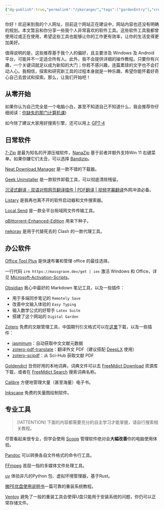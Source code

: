 ```yaml
---
{"dg-publish":true,"permalink":"/ykorange/","tags":["gardenEntry"],"created":"2024-07-25T11:41:32.000+08:00","updated":"2024-09-09T10:22:20.494+08:00"}
---
```


你好！欢迎来到我的个人网址，目前这个网站正在建设中，网站内容也还没有明确的规划。本文暂且和你分享一些我个人非常喜欢的软件工具。这些软件工具我都曾使用过或正在使用，希望这些工具也能够让你的工作更有效率，让你的生活变得更加美好。

值得说明的是，这些推荐基于我个人的偏好，且主要涉及 Windows 及 Android 平台，可能并不一定适合所有人。此外，我不会提供详细的操作教程。只要你有兴趣，一个关键词就足以成为新知的大门；你若不感兴趣，连篇累牍的文字也不会打动人心。我相信，探索和研究新工具的过程本身就是一种乐趣，希望你能怀着好奇心自己去尝试和探索。那么，让我们开始吧！

## 从零开始

如果你认为自己完全是一个电脑小白，甚至不知道自己不知道什么，我会推荐你仔细阅读：[你缺失的那门计算机课](https://www.criwits.top/missing/))

如今除了建议大家用好搜索引擎，还可以用上 [GPT-4](www.coze.com)

## 日常软件

[7-Zip](https://7-zip.org/) 是最为知名的开源压缩软件，[NanaZip](https://github.com/M2Team/NanaZip) 基于前者并额外支持Win 11 右键菜单。如果你嫌它们太丑，可以选择 [Bandizip](https://www.bandisoft.com/bandizip/)。

[Neat Download Manager](https://neatdownloadmanager.com/) 是一款不错的下载器。

[Geek Uninstaller](https://geekuninstaller.com/) 是一款软件卸载工具，可以彻底清除残留。

[沉浸式翻译 - 双语对照网页翻译插件 | PDF翻译 | 视频字幕翻译](https://immersivetranslate.com/)外网冲浪必备。

[Listary](https://www.listary.com/) 是我再也离不开的软件启动器和文件搜索器。

[Local Send](https://localsend.org) 是一款全平台局域网文件传输工具。

[qBittorrent-Enhanced-Edition](https://github.com/c0re100/qBittorrent-Enhanced-Edition) 用来下种子。

[nekoray](https://github.com/MatsuriDayo/nekoray) 是用于代替死去的 Clash 的一款代理工具。

## 办公软件

[Office Tool Plus](https://otp.landian.vip/zh-cn/) 是快速布署和管理 office 的最佳选择。

一行代码 `irm https://massgrave.dev/get | iex` 激活 Windows 和 Office，详见 [Microsoft-Activation-Scripts](https://github.com/massgravel/Microsoft-Activation-Scripts)。

[Obsidian](https://obsidian.md/) 我心中最好的 Markdown 笔记工具，以及一些插件：
- 用于多端同步笔记的 `Remotely Save`
- 改善中文输入体验的 `Easy Typing`
- 输入数学公式的好帮手 `Latex Suite`
- 搭建了这个网站的 `Digital Garden`

[Zotero](https://www.zotero.org/) 免费的文献管理工具，中国期刊引文格式可以在[这里](https://zotero-chinese.com/styles/)下载，以及一些插件：
- [jasminum](https://github.com/l0o0/jasminum)：自动获取中文文献元数据
- [zotero-pdf-translate](https://github.com/windingwind/zotero-pdf-translate)：翻译外文 PDF（建议搭配 [DeepLX](https://github.com/OwO-Network/DeepLX) 使用）
- [zotero-scipdf](https://github.com/syt2/zotero-scipdf)：从 Sci-Hub 获取文献 PDF

[Goldendict](https://github.com/goldendict/goldendict) 丑但好用的本地词典，词典文件可以去 [FreeMdict Download](https://downloads.freemdict.com/) 资源库下载，或者在 [FreeMdict Search](https://search.freemdict.com/) 搜索词典名称。

[Calibre](https://calibre-ebook.com/zh_CN) 方便地管理大量（甚至海量）电子书。

[Inkscape](https://inkscape.org/) 免费的矢量图绘制软件。


## 专业工具

> [!ATTENTION]
> 下面的内容都需要充分的自主学习才能掌握，请自行搜索相关教程。

尽管看起来很专业，但学会使用 [Scoop](https://scoop.sh/) 管理软件绝对会**大幅改善**你的电脑使用体验。

[Pandoc](https://pandoc.org/) 可以转换各自文件格式的命令行工具。

[FFmpeg](https://ffmpeg.org/) 首屈一指的多媒体文件处理工具。

[uv](https://github.com/astral-sh/uv) 体验非凡的Python 包、虚拟环境管理器，基于Rust。

[微PE优盘使用说明书](https://www.wepe.com.cn/ubook/)一篇可靠的重装系统教程。

[Ventoy](https://www.ventoy.net/en/index.html) 避免了一般的重装工具会使得U盘只能用于安装系统的问题，你仍可以正常存储文件。

